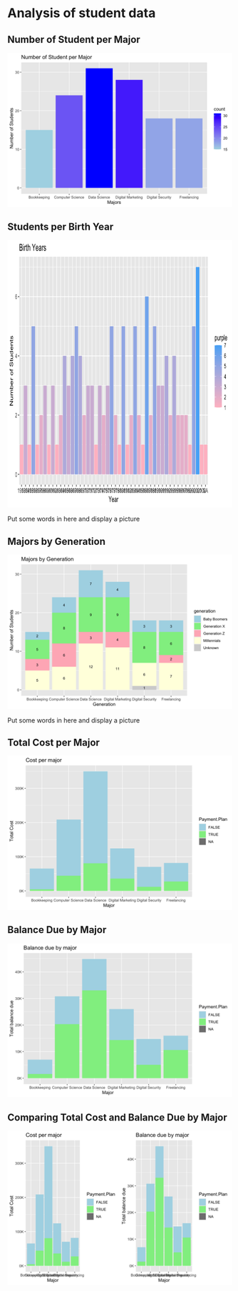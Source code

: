 # Analysis of student data

## Number of Student per Major
<img src= "number_of_students_per_major.png">
<p>  </p>

## Students per Birth Year
<img src= "birth_years.png" height = 600, width=1000>

<p> Put some words in here and display a picture </p>

## Majors by Generation
<img src= "majors_by_generation.png">

<p> Put some words in here and display a picture </p>

## Total Cost per Major
<img src= "cost_per_major.png">

## Balance Due by Major
<img src= "balance_due_by_major.png">

## Comparing Total Cost and Balance Due by Major
<img src= "comparison_cost_and_balance.png">

